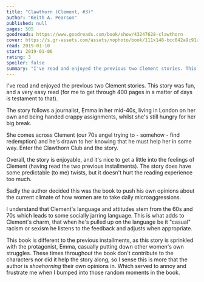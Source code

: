 ```yaml
---
title: "Clawthorn (Clement, #3)"
author: "Keith A. Pearson"
published: null
pages: 505
goodreads: https://www.goodreads.com/book/show/43247628-clawthorn
cover: https://s.gr-assets.com/assets/nophoto/book/111x148-bcc042a9c91a29c1d680899eff700a03.png
read: 2019-01-10
start: 2019-01-06
rating: 3
spoiler: false
summary: "I've read and enjoyed the previous two Clement stories. This story was fun, and a very easy read (for me to get through 400 pages in a matter of days is testament to that)."
---
```


I've read and enjoyed the previous two Clement stories. This story was fun, and a very easy read (for me to get through 400 pages in a matter of days is testament to that).  
  
The story follows a journalist, Emma in her mid-40s, living in London on her own and being handed crappy assignments, whilst she's still hungry for her big break.  
  
She comes across Clement (our 70s angel trying to - somehow - find redemption) and he's drawn to her knowing that he must help her in some way. Enter the Clawthorn Club and the story.  
  
Overall, the story is enjoyable, and it's nice to get a little into the feelings of Clement (having read the two previous installments). The story does have some predictable (to me) twists, but it doesn't hurt the reading experience too much.  
  
Sadly the author decided this was the book to push his own opinions about the current climate of how women are to take daily microaggressions.  
  
I understand that Clement's language and attitudes stem from the 60s and 70s which leads to some socially jarring language. This is what adds to Clement's charm, that when he's pulled up on the language be it "casual" racism or sexism he listens to the feedback and adjusts when appropriate.  
  
This book is different to the previous installments, as this story is sprinkled with the protagonist, Emma, casually putting down other women's own struggles. These times throughout the book don't contribute to the characters nor did it help the story along, so I sense this is more that the author is _shoehorning_ their own opinions in. Which served to annoy and frustrate me when I bumped into those random moments in the book.
